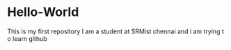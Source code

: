 # Hello-World
This is my first repository
I am a student at SRMist chennai and i am trying t o learn github
